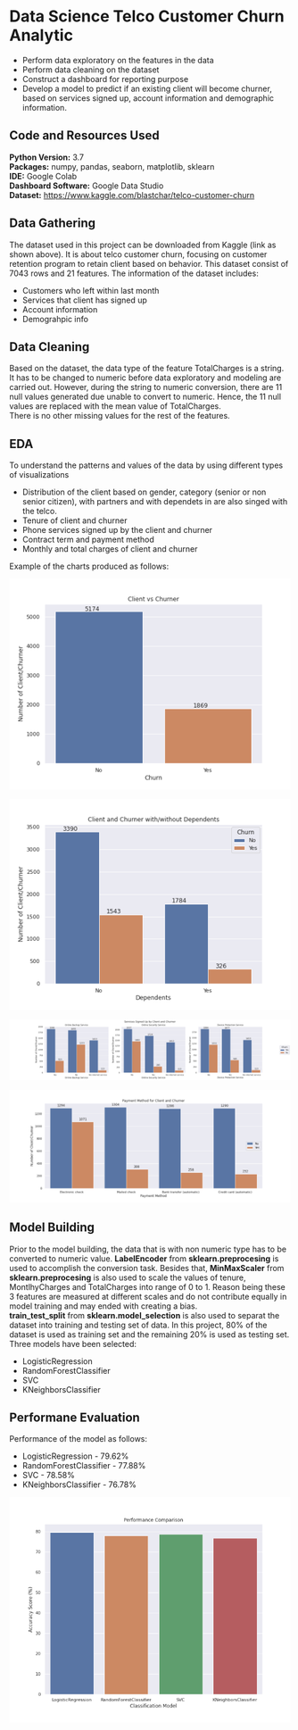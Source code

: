 # Data Science Telco Customer Churn Analytic

* Perform data exploratory on the features in the data
* Perform data cleaning on the dataset 
* Construct a dashboard for reporting purpose 
* Develop a model to predict if an existing client will become churner, based on services signed up, account information and demographic information.

## Code and Resources Used

**Python Version:** 3.7 <br>
**Packages:** numpy, pandas, seaborn, matplotlib, sklearn <br>
**IDE:** Google Colab <br>
**Dashboard Software:** Google Data Studio <br>
**Dataset:** https://www.kaggle.com/blastchar/telco-customer-churn

## Data Gathering
The dataset used in this project can be downloaded from Kaggle (link as shown above). It is about telco customer churn, focusing on customer retention program to retain client based on behavior. This dataset consist of 7043 rows and 21 features. The information of the dataset includes: <br>
* Customers who left within last month
* Services that client has signed up
* Account information
* Demograhpic info 

## Data Cleaning
Based on the dataset, the data type of the feature TotalCharges is a string. It has to be changed to numeric before data exploratory and modeling are carried out. However, during the string to numeric conversion, there are 11 null values generated due unable to convert to numeric. Hence, the 11 null values are replaced with the mean value of TotalCharges. <br> There is no other missing values for the rest of the features.

## EDA
To understand the patterns and values of the data by using different types of visualizations <br>
* Distribution of the client based on gender, category (senior or non senior citizen), with partners and with dependets in are also singed with the telco.
* Tenure of client and churner
* Phone services signed up by the client and churner
* Contract term and payment method
* Monthly and total charges of client and churner

Example of the charts produced as follows: <br>

![](/images/client_vs_churner.png)

![](/images/dependent_client_vs_churner.png)

![](/images/services_client_vs_churner.png)

![](/images/payment_client_vs_churner.png)

## Model Building
Prior to the model building, the data that is with non numeric type has to be converted to numeric value. **LabelEncoder** from **sklearn.preprocesing** is used to accomplish the conversion task. Besides that, **MinMaxScaler** from **sklearn.preprocesing** is also used to scale the values of tenure, MontlhyCharges and TotalCharges into range of 0 to 1. Reason being these 3 features are measured at different scales and do not contribute equally in model training and may ended with creating a bias. <br> 
**train_test_split** from **sklearn.model_selection** is also used to separat the dataset into training and testing set of data. In this project, 80% of the dataset is used as training set and the remaining 20% is used as testing set. <br>
Three models have been selected: <br>
* LogisticRegression
* RandomForestClassifier
* SVC
* KNeighborsClassifier

## Performane Evaluation

Performance of the model as follows: <br>
* LogisticRegression - 79.62%
* RandomForestClassifier - 77.88%
* SVC - 78.58%
* KNeighborsClassifier - 76.78%

![](/images/model_performance.png)
